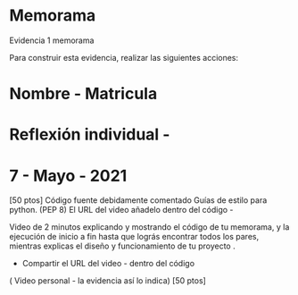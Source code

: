 # Memorama
Evidencia 1 memorama

Para construir esta evidencia, realizar las siguientes acciones:


# Nombre - Matricula
# Reflexión individual -
# 7 - Mayo - 2021

[50 ptos] Código fuente debidamente comentado Guías de estilo para python. (PEP 8)
El URL del video añadelo dentro del código - 

Video de 2 minutos explicando y mostrando el  código de tu memorama, y la ejecución  de inicio a fin hasta que
lográs encontrar todos los pares, mientras explicas el diseño y funcionamiento de tu proyecto .
- Compartir el URL del video - dentro del código

( Video personal - la evidencia así lo indica) [50 ptos]
